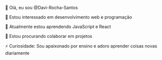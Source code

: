 👋 Olá, eu sou @Davi-Rocha-Santos

👀 Estou interessado em desenvolvimento web e programação

🌱 Atualmente estou aprendendo JavaScript e React

💞️ Estou procurando colaborar em projetos

⚡ Curiosidade: Sou apaixonado por ensino e adoro aprender coisas novas diariamente
